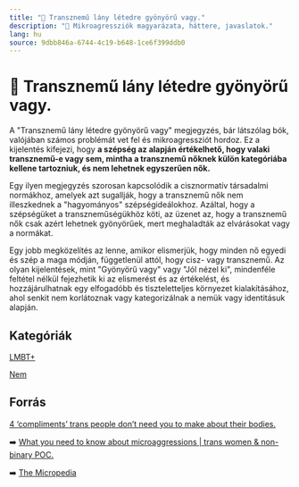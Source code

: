 ```yaml
---
title: "🚫 Transznemű lány létedre gyönyörű vagy."
description: "🚫 Mikroagressziók magyarázata, háttere, javaslatok."
lang: hu
source: 9dbb846a-6744-4c19-b648-1ce6f399ddb0
---
```


<div class="wiki-content agression-title">

# 🚫 Transznemű lány létedre gyönyörű vagy.

A "Transznemű lány létedre gyönyörű vagy" megjegyzés, bár látszólag bók, valójában számos problémát vet fel és mikroagressziót hordoz. Ez a kijelentés kifejezi, hogy **a szépség az alapján értékelhető, hogy valaki transznemű-e vagy sem, mintha a transznemű nőknek külön kategóriába kellene tartozniuk, és nem lehetnek egyszerűen nők.**

Egy ilyen megjegyzés szorosan kapcsolódik a cisznormatív társadalmi normákhoz, amelyek azt sugallják, hogy a transznemű nők nem illeszkednek a "hagyományos" szépségideálokhoz. Azáltal, hogy a szépségüket a transzneműségükhöz köti, az üzenet az, hogy a transznemű nők csak azért lehetnek gyönyörűek, mert meghaladták az elvárásokat vagy a normákat.

Egy jobb megközelítés az lenne, amikor elismerjük, hogy minden nő egyedi és szép a maga módján, függetlenül attól, hogy cisz- vagy transznemű. Az olyan kijelentések, mint "Gyönyörű vagy" vagy "Jól nézel ki", mindenféle feltétel nélkül fejezhetik ki az elismerést és az értékelést, és hozzájárulhatnak egy elfogadóbb és tiszteletteljes környezet kialakításához, ahol senkit nem korlátoznak vagy kategorizálnak a nemük vagy identitásuk alapján.


<div class="categories">

## Kategóriák

[LMBT+](/#/entry?id=lmbt)

[Nem](/#/entry?id=nem)

</div>

## Forrás

 [4 ‘compliments’ trans people don’t need you to make about their bodies.](https://everydayfeminism.com/2015/12/cissexist-compliments/)

➡️ [What you need to know about microaggressions | trans women & non-binary POC.](https://www.youtube.com/watch?v=XoHzS-XNCSw)

➡️ [The Micropedia](https://www.themicropedia.org/)


</div>